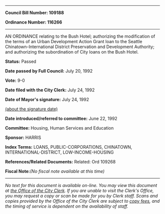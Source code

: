 

********

**Council Bill Number: 109188**
   
**Ordinance Number: 116266**
********

 AN ORDINANCE relating to the Bush Hotel; authorizing the modification of the terms of an Urban Development Action Grant loan to the Seattle Chinatown-International District Preservation and Development Authority; and authorizing the subordination of City loans on the Bush Hotel.

**Status:** Passed
   
**Date passed by Full Council:** July 20, 1992
   
**Vote:** 9-0
   
**Date filed with the City Clerk:** July 24, 1992
   
**Date of Mayor's signature:** July 24, 1992
   
[(about the signature date)](/~public/approvaldate.htm)
   
   
   
**Date introduced/referred to committee:** June 22, 1992
   
**Committee:** Housing, Human Services and Education
   
**Sponsor:** HARRIS
   
   
**Index Terms:** LOANS, PUBLIC-CORPORATIONS, CHINATOWN, INTERNATIONAL-DISTRICT, LOW-INCOME-HOUSING

**References/Related Documents:** Related: Ord 109268

**Fiscal Note:**_(No fiscal note available at this time)_
********

_No text for this document is available on-line. You may view this document at [the Office of the City Clerk](http://www.seattle.gov/leg/clerk/contactUs.htm). If you are unable to visit the Clerk's Office, you may request a copy or scan be made for you by Clerk staff. Scans and copies provided by the Office of the City Clerk are subject to [copy fees](http://clerk.seattle.gov/~public/clerkfees.htm), and the timing of service is dependent on the availability of staff._

